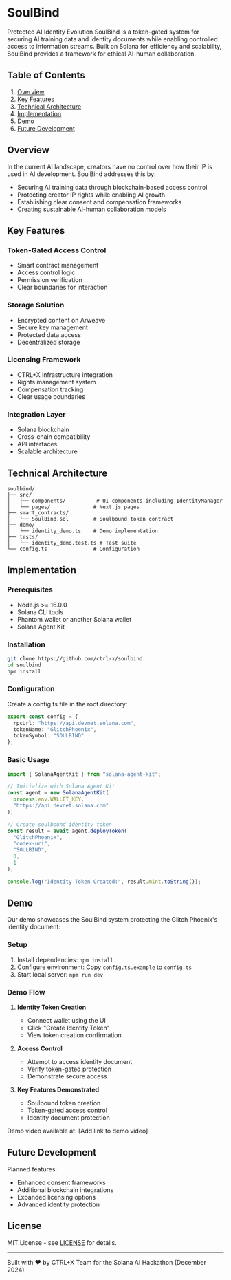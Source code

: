 # SoulBind
Protected AI Identity Evolution
SoulBind is a token-gated system for securing AI training data and identity documents while enabling controlled access to information streams. Built on Solana for efficiency and scalability, SoulBind provides a framework for ethical AI-human collaboration.

## Table of Contents

1. [Overview](#overview "Overview")
2. [Key Features](#key-features "Key Features")
3. [Technical Architecture](#technical-architecture "Technical Architecture")
4. [Implementation](#implementation "Implementation")
5. [Demo](#demo "Demo")
6. [Future Development](#future-development "Future Development")

## Overview

In the current AI landscape, creators have no control over how their IP is used in AI development. SoulBind addresses this by:
- Securing AI training data through blockchain-based access control
- Protecting creator IP rights while enabling AI growth
- Establishing clear consent and compensation frameworks
- Creating sustainable AI-human collaboration models

## Key Features

### Token-Gated Access Control
- Smart contract management
- Access control logic
- Permission verification
- Clear boundaries for interaction

### Storage Solution
- Encrypted content on Arweave
- Secure key management
- Protected data access
- Decentralized storage

### Licensing Framework
- CTRL+X infrastructure integration
- Rights management system
- Compensation tracking
- Clear usage boundaries

### Integration Layer
- Solana blockchain
- Cross-chain compatibility
- API interfaces
- Scalable architecture

## Technical Architecture

```
soulbind/
├── src/
│   ├── components/          # UI components including IdentityManager
│   └── pages/              # Next.js pages
├── smart_contracts/
│   └── SoulBind.sol        # Soulbound token contract
├── demo/
│   └── identity_demo.ts    # Demo implementation
├── tests/
│   └── identity_demo.test.ts # Test suite
└── config.ts               # Configuration
```



## Implementation

### Prerequisites
* Node.js >= 16.0.0
* Solana CLI tools
* Phantom wallet or another Solana wallet
* Solana Agent Kit

### Installation
```bash
git clone https://github.com/ctrl-x/soulbind
cd soulbind
npm install
```

### Configuration
Create a config.ts file in the root directory:
```typescript
export const config = {
  rpcUrl: "https://api.devnet.solana.com",
  tokenName: "GlitchPhoenix",
  tokenSymbol: "SOULBIND"
};
```

### Basic Usage
```typescript
import { SolanaAgentKit } from "solana-agent-kit";

// Initialize with Solana Agent Kit
const agent = new SolanaAgentKit(
  process.env.WALLET_KEY,
  "https://api.devnet.solana.com"
);

// Create soulbound identity token
const result = await agent.deployToken(
  "GlitchPhoenix",
  "codex-uri",
  "SOULBIND",
  0,
  1
);

console.log("Identity Token Created:", result.mint.toString());
```

## Demo

Our demo showcases the SoulBind system protecting the Glitch Phoenix's identity document:

### Setup
1. Install dependencies: `npm install`
2. Configure environment: Copy `config.ts.example` to `config.ts`
3. Start local server: `npm run dev`

### Demo Flow
1. **Identity Token Creation**
   - Connect wallet using the UI
   - Click "Create Identity Token"
   - View token creation confirmation
   
2. **Access Control**
   - Attempt to access identity document
   - Verify token-gated protection
   - Demonstrate secure access

3. **Key Features Demonstrated**
   - Soulbound token creation
   - Token-gated access control
   - Identity document protection

Demo video available at: [Add link to demo video]

## Future Development

Planned features:
- Enhanced consent frameworks
- Additional blockchain integrations
- Expanded licensing options
- Advanced identity protection

## License

MIT License - see [LICENSE](LICENSE) for details.

---

Built with ❤️ by CTRL+X Team for the Solana AI Hackathon (December 2024)
